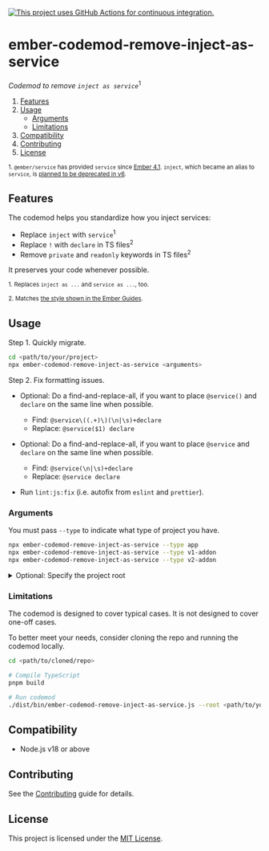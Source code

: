 [![This project uses GitHub Actions for continuous integration.](https://github.com/ijlee2/ember-codemod-remove-inject-as-service/actions/workflows/ci.yml/badge.svg)](https://github.com/ijlee2/ember-codemod-remove-inject-as-service/actions/workflows/ci.yml)

# ember-codemod-remove-inject-as-service

_Codemod to remove `inject as service`_<sup>1</sup>

1. [Features](#features)
1. [Usage](#usage)
    - [Arguments](#arguments)
    - [Limitations](#limitations)
1. [Compatibility](#compatibility)
1. [Contributing](#contributing)
1. [License](#license)

<sup>1. `@ember/service` has provided `service` since [Ember 4.1](https://blog.emberjs.com/ember-4-1-released/). `inject`, which became an alias to `service`, is [planned to be deprecated in v6](https://rfcs.emberjs.com/id/1001-deprecate-named-inject).</sup>


## Features

The codemod helps you standardize how you inject services:

- Replace `inject` with `service`<sup>1</sup>
- Replace `!` with `declare` in TS files<sup>2</sup>
- Remove `private` and `readonly` keywords in TS files<sup>2</sup>

It preserves your code whenever possible.

<sup>1. Replaces `inject as ...` and `service as ...`, too.</sup>

<sup>2. Matches [the style shown in the Ember Guides](https://guides.emberjs.com/v5.8.0/typescript/core-concepts/services/#toc_using-services).</sup>


## Usage

Step 1. Quickly migrate.

```sh
cd <path/to/your/project>
npx ember-codemod-remove-inject-as-service <arguments>
```

Step 2. Fix formatting issues.

- Optional: Do a find-and-replace-all, if you want to place `@service()` and `declare` on the same line when possible.

    - Find: `@service\((.+)\)(\n|\s)+declare`
    - Replace: `@service($1) declare`

- Optional: Do a find-and-replace-all, if you want to place `@service` and `declare` on the same line when possible.

    - Find: `@service(\n|\s)+declare`
    - Replace: `@service declare`

- Run `lint:js:fix` (i.e. autofix from `eslint` and `prettier`).



### Arguments

You must pass `--type` to indicate what type of project you have.

```sh
npx ember-codemod-remove-inject-as-service --type app
npx ember-codemod-remove-inject-as-service --type v1-addon
npx ember-codemod-remove-inject-as-service --type v2-addon
```

<details>

<summary>Optional: Specify the project root</summary>

Pass `--root` to run the codemod somewhere else (i.e. not in the current directory).

```sh
npx ember-codemod-remove-inject-as-service --root <path/to/your/project>
```

</details>


### Limitations

The codemod is designed to cover typical cases. It is not designed to cover one-off cases.

To better meet your needs, consider cloning the repo and running the codemod locally.

```sh
cd <path/to/cloned/repo>

# Compile TypeScript
pnpm build

# Run codemod
./dist/bin/ember-codemod-remove-inject-as-service.js --root <path/to/your/project>
```


## Compatibility

- Node.js v18 or above


## Contributing

See the [Contributing](CONTRIBUTING.md) guide for details.


## License

This project is licensed under the [MIT License](LICENSE.md).
